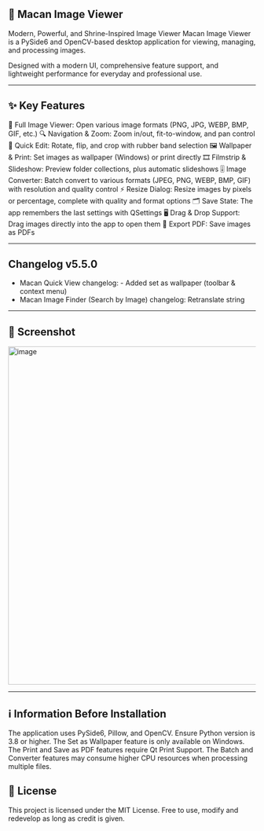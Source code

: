 ## 🐅 Macan Image Viewer
Modern, Powerful, and Shrine-Inspired Image Viewer
Macan Image Viewer is a PySide6 and OpenCV-based desktop application for viewing, managing, and processing images.

Designed with a modern UI, comprehensive feature support, and lightweight performance for everyday and professional use.

---

## ✨ Key Features
📂 Full Image Viewer: Open various image formats (PNG, JPG, WEBP, BMP, GIF, etc.)
🔍 Navigation & Zoom: Zoom in/out, fit-to-window, and pan control
📐 Quick Edit: Rotate, flip, and crop with rubber band selection
🖼️ Wallpaper & Print: Set images as wallpaper (Windows) or print directly
🎞️ Filmstrip & Slideshow: Preview folder collections, plus automatic slideshows
🎚️ Image Converter: Batch convert to various formats (JPEG, PNG, WEBP, BMP, GIF) with resolution and quality control
⚡ Resize Dialog: Resize images by pixels or percentage, complete with quality and format options
🗂️ Save State: The app remembers the last settings with QSettings
🖥️ Drag & Drop Support: Drag images directly into the app to open them
📝 Export PDF: Save images as PDFs

---
## Changelog v5.5.0
- Macan Quick View changelog: - Added set as wallpaper (toolbar & context menu)
- Macan Image Finder (Search by Image) changelog: Retranslate string


---
## 📸 Screenshot
<img width="1365" height="689" alt="image" src="https://github.com/user-attachments/assets/0f9db56a-d1cf-409a-a2da-3c775d374d45" />




---

## ℹ️ Information Before Installation
The application uses PySide6, Pillow, and OpenCV. Ensure Python version is 3.8 or higher.
The Set as Wallpaper feature is only available on Windows.
The Print and Save as PDF features require Qt Print Support.
The Batch and Converter features may consume higher CPU resources when processing multiple files.

## 📜 License
This project is licensed under the MIT License. Free to use, modify and redevelop as long as credit is given.

